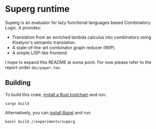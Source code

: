 # Superg runtime
Superg is an evaluator for lazy functional languages based Combinatory Logic. 
It provides:
* Translation from an enriched lambda calculus into combinators using Kiselyov's semantic translation.
* A state-of-the-art combinator graph reducer (WIP).
* A simple LISP-like frontend

I hope to expand this README at some point. 
For now please refer to the report under `doc/paper.tex`. 

## Building
To build this crate, [install a Rust toolchain](https://rustup.rs) and run:

```shell
cargo build
```

Alternatively, you can [install Bazel](https://bazel.build/install) and run:

```shell
bazel build //experiments/superg
```